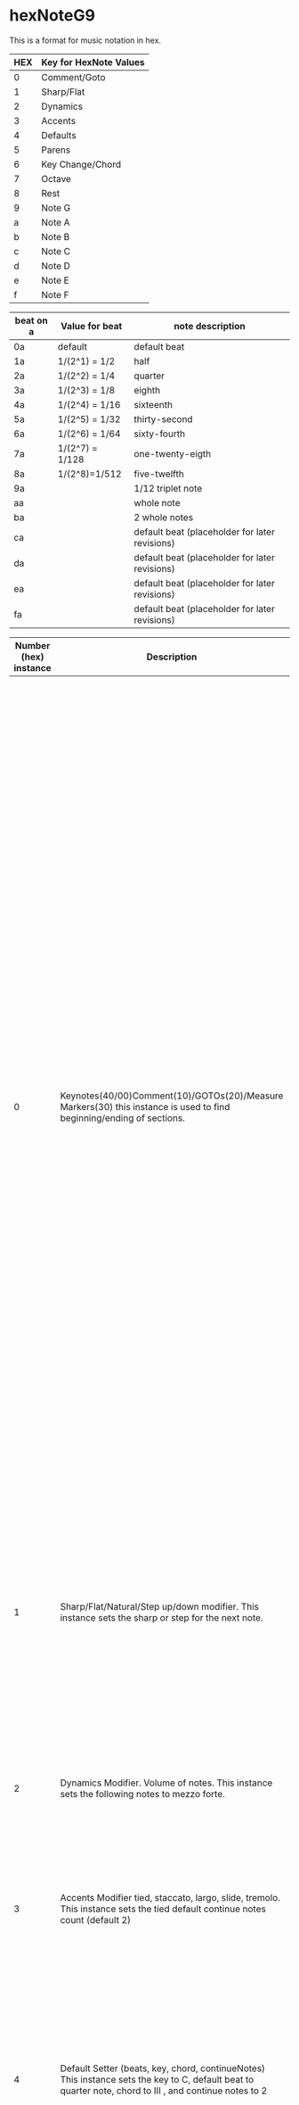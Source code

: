 # hexNoteG9
This is a format for music notation in hex.

|	HEX	|	Key for HexNote Values 	|
|------|---------------------- |
|	0	|	Comment/Goto 	|
|	1	|	Sharp/Flat	|
|	2	|	Dynamics 	|
|	3	|	Accents 	|
|	4	|	Defaults	|
|	5	|	Parens	|
|	6	|	Key Change/Chord	|
|	7	|	Octave	|
|	8	|	Rest	|
|	9	|	Note G	|
|	a	|	Note A	|
|	b	|	Note B	|
|	c	|	Note C	|
|	d	|	Note D	|
|	e	|	Note E	|
|	f	|	Note F	|

|beat on a	|	Value for beat 	| note description|
|-----------| --------------- | ----------------|
|0a	|	default	|	default beat	|
|1a	|	1/(2^1) = 1/2	|	half	|
|2a	|	1/(2^2) = 1/4	|	quarter	|
|3a	|	1/(2^3) = 1/8	|	eighth	|
|4a	|	1/(2^4) = 1/16	|	sixteenth	|
|5a	|	1/(2^5) = 1/32	|	thirty-second	|
|6a	|	1/(2^6) = 1/64	|	sixty-fourth	|
|7a	|	1/(2^7) = 1/128	|	one-twenty-eigth	|
|8a	|	1/(2^8)=1/512	|	five-twelfth	|
|9a	|		|	 1/12 triplet note	|
|aa	|		|	 whole note	|
|ba	|		|	 2 whole notes	|
|ca	|		|	default beat (placeholder for later revisions)	|
|da	|		|	default beat (placeholder for later revisions)	|
|ea	|		|	default beat (placeholder for later revisions)	|
|fa	|		|	default beat (placeholder for later revisions)	|

Number (hex) instance | Description | Example Description | Hex mask|
| ---------| --------| ---------| -------|
0|Keynotes(40/00)Comment(10)/GOTOs(20)/Measure Markers(30)  this instance is used to find beginning/ending of sections.|  For keynotes (1-88 notes from the keyboard), you will need to call 40 before the section for keynote. To get back to default a-9, call 00. so 40 14FF 00 will play a dotted 16th note, keynote 255 %106.  You will also be able to do comments like  " B33F10 "  " ABBA10" , to name sections you could do "AB10" to begin section A and "AE20" to end section A.  Similar to MIPS, these labels are also used for GOTOs, only loop once per call, and ending with "20"  so "AB20" may go to "AB10" once. two times would be "AB20 AB20". This is needed to match sheet music such as D.C. al CAPA. Also Measure Markers (30) are used for placing staves on the staff. FF30 would be measure marker 255 and it would show up as a bar on the staff with 255 above it. |0x0000FF 
1|Sharp/Flat/Natural/Step up/down modifier. This instance sets the sharp or step for the next note.|"01C" or 11C " would be C sharp, "21 B" would be B natural " f1 C" would be C flat  See Sharp Step Modifier for more information.|0x000001
2|Dynamics Modifier. Volume of notes. This instance sets the following notes to mezzo forte. |"102" sets the notes to f (forte), " 2 " sets the following notes to mf . For more information on the range and ways to add crescendos and descendos, see Dynamics Modifier|0x000001
3|Accents Modifier tied, staccato, largo, slide, tremolo. This instance sets the tied default continue notes count (default 2)|(todo)|0x000001
4|Default Setter (beats, key, chord, continueNotes)  This instance sets the key to C, default beat to quarter note, chord to III , and continue notes to 2|Generally requires all the bits. " F3A34 "  (from left to right) would set the continue notes (notes to continue a modifier on for dynamics and volume) to F (15) , III to chord, A to key, 2^3 = 8 for 8th note default note. For more examples see Default Modifier. |0x000001
5|Parens Modifier begin/end (for chords, arpeggios, etc) This instance starts a paren "("|"05" or "5" is "(" a parens start, "15" is a parens end ")",  on the end parens, you want to express what the parens is for. By default it is for a chord. For more information, see the Parens Modifier  This requires at least 1 byte unless limiting the user to just 1 open paren at a time, which seems silly. |0x000001
6|Key change / chord modifier this instance sets the key of the following notes to the default key. |"A6" sets the key to "A". See Key Change Chord Modifier for more information|0x000001
7|Octave / Tempo stepper  modifier this instance increments octave by 1|"7" steps up the octave by 1 "a7" steps down the octave by one. "87" sets the octave to 8 ,  Technically this requires 1 byte (unless stepping 15 times until it rolls over )  "f7" keeps the octave the same, "FFf7" sets the tempo to 255 bpm while keeping the octave the same|0x000001
8|Rest / mute , this instance has the rest played for  default beat|"28" plays a 2^2 quarter rest, a "38" plays a 2^3 8th rest. "f8" turns the rest into a mute. "5f8" mutes the next 5 notes. see Rest Modifier for more information.|0x000001
9|Note G, played with default beat|"329 329 329" plays a 3*2^2 = 12th note , which three times makes a triplet on the "G" note. See Note for more information|0x000001
a|Note A, played with default beat|"12A" plays a dotted 2^2 =4 quarter note on A. See Note for more information|0x000001
b|Note B, played with default beat|"22B 3B" plays a tied 2^2=4 quarter note on B and ties this with a 2^3 =8 eighth note on B.  See Note for more information|0x000001
c|Note C, played with default beat|"C 0C 1C 2C 3C 4C 5C" the first 2 are the same and play the default note. If no default note is set this defaults to a quarter note. Some may prefer 2^0 =1 whole note defaults which can be set with the Default Modifier. the third note is a 2^1= 2 , half note on C. The fourth is a 2^2 = 4th note on C, the fifth is a 2^3=8 eighth note on C, the sixth  is a 16 note, the seventh is a 32nd note. See Note for more information|0x000001
d|Note D, played with default beat|"3D" plays  a 2^3 = 8 eighth note on D. See Note for more information|0x000001
e|Note E, played with default beat|"8E" plays a 256th note. Possibly useful  for slides or noise.  See Note for more information|0x000001
f|Note F, played with default beat|"1F" Plays a 2^1 = 2 half note on F. See Note for more information|0x000001
|||
1|Sharp Step Modifier|If you are going for just a half byte usage, you could go a step down and come up a step for a flat . @D is also C#|0x000011
11|    sharp||0x000011
21|    21 is take down by 2 half steps||0x000011
31|    31 is take down by 3 half steps ||0x000011
41|    41 is take down by 4 half steps||0x000011
51|    51 is take down by 5 half steps ||0x000011
61|    61 is take down by 6 half steps||0x000011
71|    71 is take down by 7 half steps||0x000011
81|    81 is natural (remove all modifiers/keys and just play the note)||0x000011
91|    91 is move up by 2 half steps ||0x000011
a1|    a1 : move up next note by 3 half steps||0x000011
b1|    b1 : move up next note by 4 half steps||0x000011
c1|    c1 : move up next note by 5 half steps||0x000011
d1|    d1 : move up next note by 6 half steps||0x000011
e1|    e1 : move up next node by 7 half steps ||0x000011
f1|    f1 : is flat, the next note will be lowered a half step.|“f1” is flat. “f1 b f1 e f1 a” is B flat, E flat, A flat. |0x000011
6f1|  the next 6 notes will be flat (lowered a half step) (may change)|“6f1 b e a d g c” is B flat, E flat, A flat, D flat, G flat, C flat|0x000011
9|G note||0x000011
9|G note played at default note (quarter)||0x000011
19|G note played at 1/ 2^1 , half note||0x000011
29|G note played at 1/ 2^2 ,quarter note||0x000011
39|G note played at 1/ 2^3 , eighth note||0x000011
49|G note played at 1/ 2^4 , sixteenth note||0x000011
59|G note played at 1/ 2^5 , 32nd note||0x000011
69|G note played at 1/ 2^6 , 64th note||0x000011
79|G note played at 1/ 2^7 , 128th note||0x000011
89|G note played at 1/ 2^8 , 256th note||0x000011
99|G note played as a 1/12 triplet note||0x000011
a9|G note played as a whole note||0x000011
b9|G note played as 2 whole notes||0x000011
c9|default beat (placeholder for later revisions)||0x000011
d9|default beat (placeholder for later revisions)||0x000011
e9|default beat (placeholder for later revisions)||0x000011
f9|default beat (placeholder for later revisions)||0x000011
109|G note played as a dotted default beat. ||0x000101
209|G note played with default beat (0), tied to next note (may change) ||0x000101
309|G note played with default beat (0) * 3 , if default was set to quarter note, this would be 1/3 of a triplet||0x000101
409|G note played with default beat(0) , flipping the denominator, so if the default was set to a quarter note, this would become 4 whole notes||0x000101
509|G note played with the previous notes' beat , if the previous note was a "4a" , this beat would become 2^4 = 16th note , if no note existed before this one, it would revert back to the default beat.  If previous note was also a 509, it would revert back to the beat before that. If starting with 509,and no previous notes exist, the previous note will be the default note.||0x000101
609|G note played , take the previous note (or rest) beat and divide by 2, if the beat does not fall in the range of 1/1024 - 16, default beat will be used. If beat is an irrational number, a math.floor() will round it down to the nearest whole number for the denominator. For example, a 2^3=8th will be 1/8*1/2 = 1/16th beat will be played. ||0x000101
709|G note played, take the previous note (or rest) beat and multiply by 2. 2^3 = 8th will become 1/8 * 2 = 2/8 = 1/4 , so a quarter note will be used. ||0x000101
809|G note played, take the previous note (or rest) beat and add it to this one. so 1/4 and 1/4 would become 2/4 =  1/2 ,  a half note||0x000101
909|G note played, take the previous note (or rest) beat and subtract it from this one.  if zero, default beat is used. If negative, the absolute value is used. 1/4-1/12 = 1/6th note. ||0x000101
0a09|play arpeggio up based on default(4) or keychange/Chord(6). For example, playing g up, with an indicator that the III position was to be used 306 , plays g a c, in whatever beat was specified, with flats and sharps added by key.   ||0x000101
1a09|play arpeggio down based on default(4) or keychange/Chord(6). 306 b09 will play the default key, III, and play g  e c,with octave change handled. This will not change the octave., it will revert back to its default state after the arpeggio is played.  This will have default beats.||0x000101
0b09|play a rock pattern up on the g chord. with default chord number||0x000101
1b09|play a rock pattern down on the g chord. with default chord number  ||0x000101
0c09|play notes between current note and previous note using current beat. defaults to 4 notes total. ||0x000101
1c09|play notes between current note and previous note. defaults to 4 notes total||0x000101
8c09|play 8 notes between current note and previous note using the default beat. if there are less than 10 half steps between notes, computation will shrink to fit a chromatic scale. Otherwise, it will attempt a regular scale. ||0x000101
d09|default modifier (does nothing) (placeholder for later revisions)||
e09|default modifier (does nothing) (placeholder for later revisions)||
f09|default modifier (does nothing) (placeholder for later revisions)||

Number (hex) instance | Description | Example Description | Hex mask|
| ---------| --------| ---------| -------|
10009|play octave 1 , note G , for default beat. This octave ties the note to the octave and does not influence any other note around it. ||
11011a|(from left to right) play octave 1 , play as a sharp, (open for number input), dotted, half note, a ||
00000a|Note ||
00001a|Beat ||
00010a|Beat extender||
00100a|Open number for input||
01000a|local sharp/flat /step modifier||
10000a|octave 1-15, 0 is default octave.||

# keynotes : 1-106 
A keynote is a key played on a keyboard. The standard octaves are 1-88 (octaves 1-7)
More information is available here: 
https://en.wikipedia.org/wiki/Piano_key_frequencies 
Octaves are split on C

Number (hex) instance | Description | Example Description | Hex mask|
| ---------| --------| ---------| -------|
|00FFa0| Play 255 keynote %106, a0 indicates a comment keynote| 0010a0 would be keynote 16, 1410a0 would be a dotted 2^4=16th note with a keynote of 16.| 00FFa0


